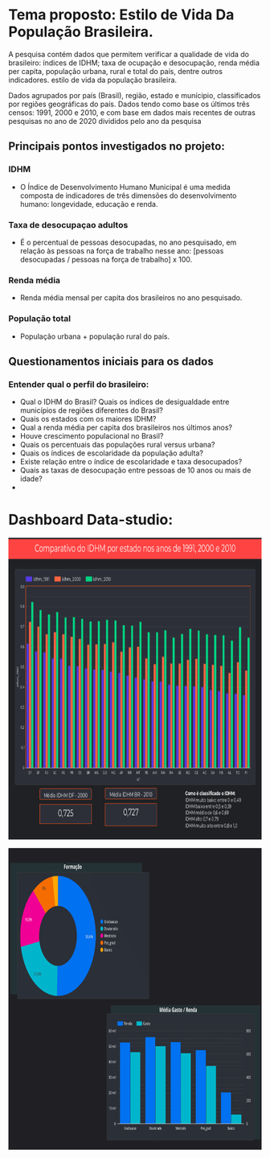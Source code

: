 # Tema proposto: Estilo de Vida Da População Brasileira.

A pesquisa contém dados que permitem verificar a qualidade de vida do brasileiro: índices de IDHM; taxa de ocupação e desocupação, renda média per capita, população urbana, rural e total do país, dentre outros indicadores.
estilo de vida da população brasileira.

Dados agrupados por país (Brasil), região, estado e munícipio, classificados por regiões geográficas do país.
Dados tendo como base os últimos três censos: 1991, 2000 e 2010, e com base em dados mais recentes de outras pesquisas no ano de 2020
divididos pelo ano da pesquisa


## Principais pontos investigados no projeto: 
### IDHM
 * O Índice de Desenvolvimento Humano Municipal é uma medida composta de indicadores de três dimensões do desenvolvimento humano: longevidade, educação e renda.
### Taxa de desocupaçao adultos
* É o percentual de pessoas desocupadas, no ano pesquisado, em relação às pessoas na força de trabalho nesse ano: [pessoas desocupadas / pessoas na força de trabalho] x 100.
### Renda média
* Renda média mensal per capita dos brasileiros no ano pesquisado.
### População total
* População urbana + população rural do país.


## Questionamentos iniciais para os dados
### Entender qual o perfil do brasileiro:
* Qual o IDHM do Brasil? Quais os índices de desigualdade entre municípios de regiões diferentes do Brasil? 
* Quais os estados com os maiores IDHM? 
* Qual a renda média per capita dos brasileiros nos últimos anos? 
* Houve crescimento populacional no Brasil? 
* Quais os percentuais das populações rural versus urbana? 
* Quais os índices de escolaridade da população adulta? 
* Existe relação entre o índice de escolaridade e taxa desocupados?
* Quais as taxas de desocupação entre pessoas de 10 anos ou mais de idade?
*

# Dashboard Data-studio:
<div style="display: inline_block">
  <img align="center" alt="Data-studio" height="600" width="800" src="https://github.com/guisantos13/estilo_de_vida_populacional/blob/master/Captura%20de%20tela%20de%202022-04-28%2021-21-55.png">
</div>

<div style="display: inline_block"><br>
  <img align="center" alt="Data-studio" height="600" width="800" src="https://github.com/guisantos13/campanha_marketing_pandas_pyspark/blob/daf45bd8f2b2080dd2c831a0654fb3c9a826db50/Campn-2.png">
</div>




